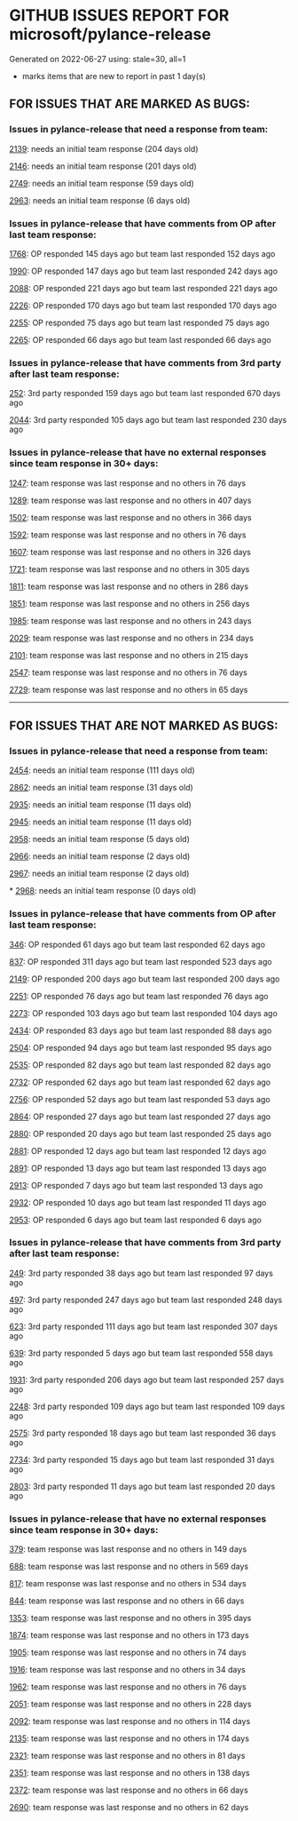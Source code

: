 
# GITHUB ISSUES REPORT FOR microsoft/pylance-release


Generated on 2022-06-27 using: stale=30, all=1


* marks items that are new to report in past 1 day(s)


## FOR ISSUES THAT ARE MARKED AS BUGS:


### Issues in pylance-release that need a response from team:


  [2139](https://github.com/microsoft/pylance-release/issues/2139 "Operator &quot;-&quot; not supported for types &quot;DataFrame&quot; and &quot;Series[Dtype@mean]"): needs an initial team response (204 days old)

  [2146](https://github.com/microsoft/pylance-release/issues/2146 "&quot;Extract method&quot; produces syntax error with multiline except clause"): needs an initial team response (201 days old)

  [2749](https://github.com/microsoft/pylance-release/issues/2749 "Folding functions with multiline returns leaves closing bracket"): needs an initial team response (59 days old)

  [2963](https://github.com/microsoft/pylance-release/issues/2963 "Pylance/pyright is not running in IPythonMode"): needs an initial team response (6 days old)

### Issues in pylance-release that have comments from OP after last team response:


  [1768](https://github.com/microsoft/pylance-release/issues/1768 "When a selected expression begins/ends with a bracket, the &quot;Extract method/variable&quot; command misbehaves"): OP responded 145 days ago but team last responded 152 days ago

  [1990](https://github.com/microsoft/pylance-release/issues/1990 "No docstring popup in codecompletion is provided when immediatly calling a returned nested fuction"): OP responded 147 days ago but team last responded 242 days ago

  [2088](https://github.com/microsoft/pylance-release/issues/2088 "SQLAlchemy Session __enter__ and __exit__ methods not being noticed."): OP responded 221 days ago but team last responded 221 days ago

  [2226](https://github.com/microsoft/pylance-release/issues/2226 "vscode resolves paths with `..` in them even if the directory doesn't exist / has invalid name"): OP responded 170 days ago but team last responded 170 days ago

  [2255](https://github.com/microsoft/pylance-release/issues/2255 "Pyright CLI and problem tab gives different results. "): OP responded 75 days ago but team last responded 75 days ago

  [2265](https://github.com/microsoft/pylance-release/issues/2265 "trying to install pylance on vsc (osx) and it never finishes"): OP responded 66 days ago but team last responded 66 days ago

### Issues in pylance-release that have comments from 3rd party after last team response:


  [252](https://github.com/microsoft/pylance-release/issues/252 "Pandas filter inferred as Series instead of DataFrame"): 3rd party responded 159 days ago but team last responded 670 days ago

  [2044](https://github.com/microsoft/pylance-release/issues/2044 "intellisense cv2 (OpenCV-Python) does not work"): 3rd party responded 105 days ago but team last responded 230 days ago

### Issues in pylance-release that have no external responses since team response in 30+ days:


  [1247](https://github.com/microsoft/pylance-release/issues/1247 "&quot;No code actions available&quot; if Ctrl+. is hit quickly after moving the cursor"): team response was last response and no others in 76 days

  [1289](https://github.com/microsoft/pylance-release/issues/1289 "matplotlib: Expected no arguments to &quot;Figure&quot; constructor"): team response was last response and no others in 407 days

  [1502](https://github.com/microsoft/pylance-release/issues/1502 "__iter__ method not defined error"): team response was last response and no others in 366 days

  [1592](https://github.com/microsoft/pylance-release/issues/1592 "While on Live Share, host computer's cursor is moved to remote's cursor when docstring is auto-inserted"): team response was last response and no others in 76 days

  [1607](https://github.com/microsoft/pylance-release/issues/1607 "pandas read_excel(), DataFrame.iloc[] stubs issues"): team response was last response and no others in 326 days

  [1721](https://github.com/microsoft/pylance-release/issues/1721 "Type Issue: No overloads for &quot;read_excel&quot; with BytesIO"): team response was last response and no others in 305 days

  [1811](https://github.com/microsoft/pylance-release/issues/1811 "Missing autocomplete and intellisense about matplotlib.lines.Line2D"): team response was last response and no others in 286 days

  [1851](https://github.com/microsoft/pylance-release/issues/1851 "No overloads for &quot;__getitem__&quot; match the provided arguments"): team response was last response and no others in 256 days

  [1985](https://github.com/microsoft/pylance-release/issues/1985 "Popup from documentation does not respect indentation in code blocks"): team response was last response and no others in 243 days

  [2029](https://github.com/microsoft/pylance-release/issues/2029 "Refactoring multiline context manager statement into new method results in invalid syntax"): team response was last response and no others in 234 days

  [2101](https://github.com/microsoft/pylance-release/issues/2101 "&quot;Extract Variable&quot; do not replace all similar occurrences."): team response was last response and no others in 215 days

  [2547](https://github.com/microsoft/pylance-release/issues/2547 "pandas: Argument of type &quot;(x: Unknown) -> list[Unknown]&quot; cannot be assigned to parameter &quot;arg&quot; of type &quot;() -> Any&quot; in function &quot;aggregate&quot;"): team response was last response and no others in 76 days

  [2729](https://github.com/microsoft/pylance-release/issues/2729 "completeFunctionParens adds unnecessary parentheses for cached properties"): team response was last response and no others in 65 days

---

## FOR ISSUES THAT ARE NOT MARKED AS BUGS:


### Issues in pylance-release that need a response from team:


  [2454](https://github.com/microsoft/pylance-release/issues/2454 "Pylance isn't showing errors"): needs an initial team response (111 days old)

  [2862](https://github.com/microsoft/pylance-release/issues/2862 "On ssh-remote the pylance does not work"): needs an initial team response (31 days old)

  [2935](https://github.com/microsoft/pylance-release/issues/2935 "Pylance stops working on tensorflow"): needs an initial team response (11 days old)

  [2945](https://github.com/microsoft/pylance-release/issues/2945 "One dot is missing for leading ellipsis in doc markdown"): needs an initial team response (11 days old)

  [2958](https://github.com/microsoft/pylance-release/issues/2958 "Pylance incorrectly reports no arguments expected to pandas context manager"): needs an initial team response (5 days old)

  [2966](https://github.com/microsoft/pylance-release/issues/2966 "Add move refactor for methods and classes"): needs an initial team response (2 days old)

  [2967](https://github.com/microsoft/pylance-release/issues/2967 "Go to definition actually goes to stubs"): needs an initial team response (2 days old)

\* [2968](https://github.com/microsoft/pylance-release/issues/2968 "Style variables in docstring shown on hover"): needs an initial team response (0 days old)

### Issues in pylance-release that have comments from OP after last team response:


  [346](https://github.com/microsoft/pylance-release/issues/346 "Support for doccer-style docstring expansion"): OP responded 61 days ago but team last responded 62 days ago

  [837](https://github.com/microsoft/pylance-release/issues/837 "How can I disable the bundled SQLAlchemy stubs?"): OP responded 311 days ago but team last responded 523 days ago

  [2149](https://github.com/microsoft/pylance-release/issues/2149 "Syntax highlighting issue when @ appears as first character after line continuation when indexing is present"): OP responded 200 days ago but team last responded 200 days ago

  [2251](https://github.com/microsoft/pylance-release/issues/2251 "Docstrings are not shown correctly"): OP responded 76 days ago but team last responded 76 days ago

  [2273](https://github.com/microsoft/pylance-release/issues/2273 "F2 rename variable doesn't work"): OP responded 103 days ago but team last responded 104 days ago

  [2434](https://github.com/microsoft/pylance-release/issues/2434 "Activating IntelliCode for Python failed."): OP responded 83 days ago but team last responded 88 days ago

  [2504](https://github.com/microsoft/pylance-release/issues/2504 "Narrow completion suggestions to __all__ value"): OP responded 94 days ago but team last responded 95 days ago

  [2535](https://github.com/microsoft/pylance-release/issues/2535 "Remove auto-import when typing the letter d to avoid being serenaded with The Zen of Python"): OP responded 82 days ago but team last responded 82 days ago

  [2732](https://github.com/microsoft/pylance-release/issues/2732 "[Feature request] Faster syntax highlighting & autocompletion for larger files (10 000 lines of code +)"): OP responded 62 days ago but team last responded 62 days ago

  [2756](https://github.com/microsoft/pylance-release/issues/2756 "Pylance extension consistenly uses 100% CPU in macOS"): OP responded 52 days ago but team last responded 53 days ago

  [2864](https://github.com/microsoft/pylance-release/issues/2864 "Use information from .pyi files in .py files they describe"): OP responded 27 days ago but team last responded 27 days ago

  [2880](https://github.com/microsoft/pylance-release/issues/2880 "Python Intellisense stops working when connected via SSH to AWS EC2 Instance"): OP responded 20 days ago but team last responded 25 days ago

  [2881](https://github.com/microsoft/pylance-release/issues/2881 "Poor performance with syntax highlighting."): OP responded 12 days ago but team last responded 12 days ago

  [2891](https://github.com/microsoft/pylance-release/issues/2891 " __init__.py is handled differently than python files in the same path"): OP responded 13 days ago but team last responded 13 days ago

  [2913](https://github.com/microsoft/pylance-release/issues/2913 "Semantic highlighing doesn't differentiate parameter passing by its name from usage inside the function"): OP responded 7 days ago but team last responded 13 days ago

  [2932](https://github.com/microsoft/pylance-release/issues/2932 "Pylance Symbol Search is slow"): OP responded 10 days ago but team last responded 11 days ago

  [2953](https://github.com/microsoft/pylance-release/issues/2953 "&quot;Parameter&quot; is not exported from module &quot;torch.nn&quot;"): OP responded 6 days ago but team last responded 6 days ago

### Issues in pylance-release that have comments from 3rd party after last team response:


  [249](https://github.com/microsoft/pylance-release/issues/249 "Bug in bundled django stubs"): 3rd party responded 38 days ago but team last responded 97 days ago

  [497](https://github.com/microsoft/pylance-release/issues/497 "reportGeneralTypeIssues category is too generic"): 3rd party responded 247 days ago but team last responded 248 days ago

  [623](https://github.com/microsoft/pylance-release/issues/623 "Pylance insiders"): 3rd party responded 111 days ago but team last responded 307 days ago

  [639](https://github.com/microsoft/pylance-release/issues/639 "Pylance can't resolve .pyw imports"): 3rd party responded 5 days ago but team last responded 558 days ago

  [1931](https://github.com/microsoft/pylance-release/issues/1931 "No intellisense when from django."): 3rd party responded 206 days ago but team last responded 257 days ago

  [2248](https://github.com/microsoft/pylance-release/issues/2248 "New folding strategy do not folds multiline dicts declarations, neither internally indented multiline strings."): 3rd party responded 109 days ago but team last responded 109 days ago

  [2575](https://github.com/microsoft/pylance-release/issues/2575 "Could we support `add a type hint` action in VSCode like the PyCharm does?"): 3rd party responded 18 days ago but team last responded 36 days ago

  [2734](https://github.com/microsoft/pylance-release/issues/2734 "reportMissingImports"): 3rd party responded 15 days ago but team last responded 31 days ago

  [2803](https://github.com/microsoft/pylance-release/issues/2803 "Pylance semantic highlighting not working on dev container"): 3rd party responded 11 days ago but team last responded 20 days ago

### Issues in pylance-release that have no external responses since team response in 30+ days:


  [379](https://github.com/microsoft/pylance-release/issues/379 "Enhancement: Allow specification of a list of modules to not do type checking for"): team response was last response and no others in 149 days

  [688](https://github.com/microsoft/pylance-release/issues/688 "No documents says &quot;pylance support pyrightconfig.json&quot; completely"): team response was last response and no others in 569 days

  [817](https://github.com/microsoft/pylance-release/issues/817 "Default severity levels in PyLance"): team response was last response and no others in 534 days

  [844](https://github.com/microsoft/pylance-release/issues/844 "Intellisense is messed up. Function information and type checking is useless for matplotlib (and other modules like numpy) "): team response was last response and no others in 66 days

  [1353](https://github.com/microsoft/pylance-release/issues/1353 "Series.unique() has some kind of typing issue"): team response was last response and no others in 395 days

  [1874](https://github.com/microsoft/pylance-release/issues/1874 "Strange syntax highlighting in notebooks on github.dev."): team response was last response and no others in 173 days

  [1905](https://github.com/microsoft/pylance-release/issues/1905 "Stop Suggesting Enum member access on Enum members"): team response was last response and no others in 74 days

  [1916](https://github.com/microsoft/pylance-release/issues/1916 "pyright docs: Explicitly document &quot;reveal_type&quot;, &quot;reveal_locals&quot;"): team response was last response and no others in 34 days

  [1962](https://github.com/microsoft/pylance-release/issues/1962 "VS code does not handle escaping braces in f-strings"): team response was last response and no others in 76 days

  [2051](https://github.com/microsoft/pylance-release/issues/2051 "how to annotate tuple[tuple[? - `Tuple entry is incorrect type` ..."): team response was last response and no others in 228 days

  [2092](https://github.com/microsoft/pylance-release/issues/2092 "&quot;Code is Unreachable&quot; is showed when code is actually working"): team response was last response and no others in 114 days

  [2135](https://github.com/microsoft/pylance-release/issues/2135 "Ignoring *.ipynb files does not work"): team response was last response and no others in 174 days

  [2321](https://github.com/microsoft/pylance-release/issues/2321 "Commented code at the end of a method doesn't collapse with method"): team response was last response and no others in 81 days

  [2351](https://github.com/microsoft/pylance-release/issues/2351 "Add TensorFlow 2.7 support"): team response was last response and no others in 138 days

  [2372](https://github.com/microsoft/pylance-release/issues/2372 "Can't get the function information for matplotlib.figure.Figure.add_subplot"): team response was last response and no others in 66 days

  [2690](https://github.com/microsoft/pylance-release/issues/2690 "Showing LaTeX formulas in python help pop-up"): team response was last response and no others in 62 days
